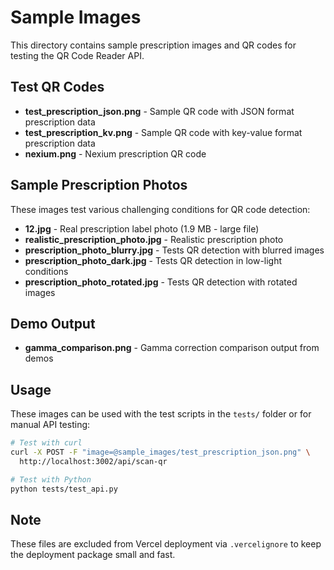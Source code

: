 # Sample Images

This directory contains sample prescription images and QR codes for testing the QR Code Reader API.

## Test QR Codes

- **test_prescription_json.png** - Sample QR code with JSON format prescription data
- **test_prescription_kv.png** - Sample QR code with key-value format prescription data
- **nexium.png** - Nexium prescription QR code

## Sample Prescription Photos

These images test various challenging conditions for QR code detection:

- **12.jpg** - Real prescription label photo (1.9 MB - large file)
- **realistic_prescription_photo.jpg** - Realistic prescription photo
- **prescription_photo_blurry.jpg** - Tests QR detection with blurred images
- **prescription_photo_dark.jpg** - Tests QR detection in low-light conditions
- **prescription_photo_rotated.jpg** - Tests QR detection with rotated images

## Demo Output

- **gamma_comparison.png** - Gamma correction comparison output from demos

## Usage

These images can be used with the test scripts in the `tests/` folder or for manual API testing:

```bash
# Test with curl
curl -X POST -F "image=@sample_images/test_prescription_json.png" \
  http://localhost:3002/api/scan-qr

# Test with Python
python tests/test_api.py
```

## Note

These files are excluded from Vercel deployment via `.vercelignore` to keep the deployment package small and fast.
